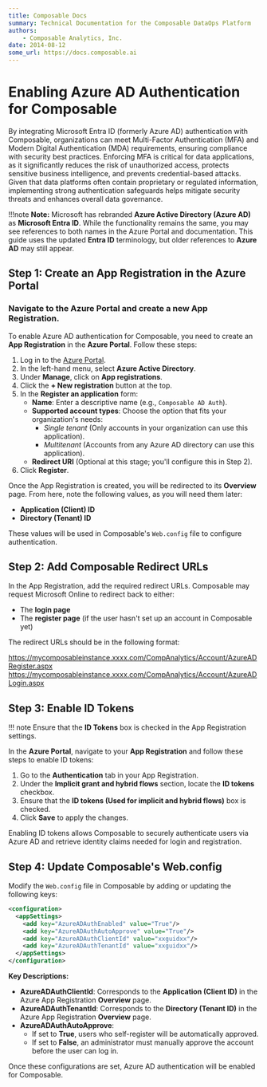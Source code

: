 ```yaml
---
title: Composable Docs
summary: Technical Documentation for the Composable DataOps Platform
authors:
    - Composable Analytics, Inc.
date: 2014-08-12
some_url: https://docs.composable.ai
---
```


# Enabling Azure AD Authentication for Composable

By integrating Microsoft Entra ID (formerly Azure AD) authentication with Composable, organizations can meet Multi-Factor Authentication (MFA) and Modern Digital Authentication (MDA) requirements, ensuring compliance with security best practices. Enforcing MFA is critical for data applications, as it significantly reduces the risk of unauthorized access, protects sensitive business intelligence, and prevents credential-based attacks. Given that data platforms often contain proprietary or regulated information, implementing strong authentication safeguards helps mitigate security threats and enhances overall data governance.

!!!note
    **Note:** Microsoft has rebranded **Azure Active Directory (Azure AD)** as **Microsoft Entra ID**. While the functionality remains the same, you may see references to both names in the Azure Portal and documentation. This guide uses the updated **Entra ID** terminology, but older references to **Azure AD** may still appear.

## Step 1: Create an App Registration in the Azure Portal

### Navigate to the **Azure Portal** and create a new **App Registration**.

To enable Azure AD authentication for Composable, you need to create an **App Registration** in the **Azure Portal**. Follow these steps:  

1. Log in to the [Azure Portal](https://portal.azure.com/).  
2. In the left-hand menu, select **Azure Active Directory**.  
3. Under **Manage**, click on **App registrations**.  
4. Click the **+ New registration** button at the top.  
5. In the **Register an application** form:  
   - **Name**: Enter a descriptive name (e.g., `Composable AD Auth`).  
   - **Supported account types**: Choose the option that fits your organization's needs:  
     - *Single tenant* (Only accounts in your organization can use this application).  
     - *Multitenant* (Accounts from any Azure AD directory can use this application).  
   - **Redirect URI** (Optional at this stage; you'll configure this in Step 2).  
6. Click **Register**.  

Once the App Registration is created, you will be redirected to its **Overview** page. From here, note the following values, as you will need them later:  

- **Application (Client) ID**  
- **Directory (Tenant) ID**  

These values will be used in Composable's `Web.config` file to configure authentication.  

## Step 2: Add Composable Redirect URLs

In the App Registration, add the required redirect URLs. Composable may request Microsoft Online to redirect back to either:

- The **login page**  
- The **register page** (if the user hasn't set up an account in Composable yet)

The redirect URLs should be in the following format:

https://mycomposableinstance.xxxx.com/CompAnalytics/Account/AzureADRegister.aspx
https://mycomposableinstance.xxxx.com/CompAnalytics/Account/AzureADLogin.aspx

## Step 3: Enable ID Tokens

!!! note
    Ensure that the **ID Tokens** box is checked in the App Registration settings.

In the **Azure Portal**, navigate to your **App Registration** and follow these steps to enable ID tokens:  

1. Go to the **Authentication** tab in your App Registration.  
2. Under the **Implicit grant and hybrid flows** section, locate the **ID tokens** checkbox.  
3. Ensure that the **ID tokens (Used for implicit and hybrid flows)** box is checked.  
4. Click **Save** to apply the changes.  

Enabling ID tokens allows Composable to securely authenticate users via Azure AD and retrieve identity claims needed for login and registration.  

## Step 4: Update Composable's Web.config

Modify the `Web.config` file in Composable by adding or updating the following keys:

```xml
<configuration>
  <appSettings>
    <add key="AzureADAuthEnabled" value="True"/>
    <add key="AzureADAuthAutoApprove" value="True"/>
    <add key="AzureADAuthClientId" value="xxguidxx"/>
    <add key="AzureADAuthTenantId" value="xxguidxx"/>
  </appSettings>
</configuration>
```

**Key Descriptions:**
- **AzureADAuthClientId**: Corresponds to the **Application (Client ID)** in the Azure App Registration **Overview** page.  
- **AzureADAuthTenantId**: Corresponds to the **Directory (Tenant ID)** in the Azure App Registration **Overview** page.  
- **AzureADAuthAutoApprove**:  
  - If set to **True**, users who self-register will be automatically approved.  
  - If set to **False**, an administrator must manually approve the account before the user can log in.  

Once these configurations are set, Azure AD authentication will be enabled for Composable.